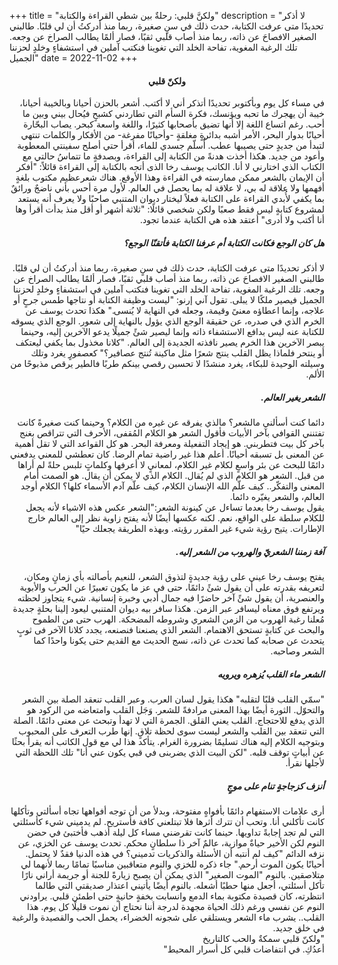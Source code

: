 +++
title = "ولكنَّ قلبي: رحلةٌ بين شطي القراءة والكتابة"
description = "لا أذكر تحديدًا متى عرفت الكتابة، حدث ذلك في سنٍ صغيرة، ربما منذ أدركتُ أن لي قلبًا. طالبني الصغير الافصاحَ عن ذاته، ربما منذ أصاب قلبي ثقبًا، فصار ألمًا يطالب الصراخ عن وجعه. تلك الرغبة المغوية، تفاحة الخلد التي تغوينا فنكتب آملين في استشفاءٍ وخلدٍ لحزننا الجميل"
date = 2022-11-02
+++

<div dir="rtl">

<h4 style="text-align: center;">ولكنّ قلبي</h4>
في مساء كل يوم وبأكتوبر تحديدًا أتذكر أني لا أكتب. أشعر بالحزن أحيانا وبالخيبة أحيانا، خيبة أن يهجرك ما تحبه ويؤنسك، فكرة السأم التي تطاردني كشبحٍ فيُحال بيني وبين ما أحب. رغم اتساع اللغة إلا أنها تضيق بأصحابها كثيرًا، واللغة واسعة كبحر. يصاب البحّارة أحيانًا بدوار البحر، الأمر أشبه بدائرةٍ مغلقةٍ -وأحيانًا مفرغة- من الأفكار والكلمات تنتهي لتبدأ من جديدٍ حتى يصيبها عطب. أُسلّم جسدي للماء، أقرأ حتي أصلح سفينتي المعطوبة وأعود من جديد. هكذا أخذت هدنةً من الكتابة إلى القراءة، وبصدفةٍ ما تتماسُ حالتي مع الكتاب الذي اختارني لا أنا. الكاتب يوسف رخا الذى أتجه بالكتابة إلى القراءة قائلاً: "أفكر أن الإيمان بالشعر ممكن ممارسته في القراءة وهذا الأوقع. هناك شعرعظيم مكتوب بلغةٍ أفهمها ولا علاقة له بي، لا علاقة له بما يحصل في العالم. لأول مرة أحس بأني ناضجٌ ورائقٌ بما يكفي لأُبدي القراءة على الكتابة فعلاً ليختار ديوان المتنبي صاحبًا ولا يعرف أنه يستعد لمشروع كتابةٍ ليس فقط صعبًا ولكن شخصي قائلًا: "ثلاثة أشهر أو أقل منذ بدأت أقرأ وها أنا أكتب ولا أدرى" أعتقد هذه هي الكتابة عندما تجود.<br>

<h5>هل كان الوجع فكانت الكتابة أم عرفنا الكتابة فأتقنّا الوجع؟</h5>
لا أذكر تحديدًا متى عرفت الكتابة، حدث ذلك في سنٍ صغيرة، ربما منذ أدركتُ أن لي قلبًا. طالبني الصغير الافصاحَ عن ذاته، ربما منذ أصاب قلبي ثقبًا، فصار ألمًا يطالب الصراخ عن وجعه. تلك الرغبة المغوية، تفاحة الخلد التي تغوينا فنكتب آملين في استشفاءٍ وخلدٍ لحزننا الجميل فيصير ملكًا لا يبلى. تقول آني إرنو: "ليست وظيفة الكتابة أو نتاجها طمس جرحٍ أو علاجه، وإنما اعطاؤه معنىً وقيمة، وجعله في النهاية لا يُنسى." هكذا تحدث يوسف عن الخرم الذي في صدره، عن حقيقة الوجع الذي يؤول بالنهاية إلى شعور. الوجع الذي يسوقه للكتابة عنه ليس بدافع الاستشفاء ذاته وإنما ليصير شئً جميلًا يدعو الآخرين إليه، وحينما يبصر الآخرين هذا الخرم يصير نافذته الجديدة إلى العالم. "كلانا مخذول بما يكفي ليعتكف أو ينتحر فلماذا يظل القلب ينتج شعرًا مثل ماكينة تُنتج عصافير؟" كعصفورٍ يغرد وتلك وسيلته الوحيدة للبكاء، يغرد منشدًا لا تحسبن رقصي بينكم طربًا فالطير يرقص مذبوحًا من الألم. <br>

<h5>الشعر يغير العالم.</h5>
دائما كنت أسألني مالشعر؟ مالذي يفرقه عن غيره من الكلام؟ وحينما كنت صغيرةً كانت تفتنني القوافي بآخر الأبيات فأقول الشعر هو الكلام المُقفى، الأحرف التي تتراقص بغنج بآخر كل بيت فتطربني. هو إيجاد التفعيلة ومعرفة البحر. هو كل القواعد التي لا تقل أهمية عن المعنى بل تسبقه أحيانًا. أعلم هذا غير راضية تمام الرضا. كان تعطشي للمعني يدفعني دائمًا للبحث عن بئر واسعٍ لكلام غير الكلام، لمعانيٍ لا أعرفها وكلماتٍ تلبس حلةً لم أراها من قبل. الشعر هو الكلام الذي لم يُقال. الكلام الذي لا يمكن أن يقال. هو الصمت أمام المعنى والتفكّر.. كيف علّم الله الإنسان الكلام، كيف علّم آدم الأسماء كلها؟ الكلام أوجد العالم، والشعر يغيّره دائما. <br>
يقول يوسف رخا بعدما تساءل عن كينونة الشعر:"الشعر عكس هذه الاشياء لأنه يجعل للكلام سلطة على الواقع، نعم. لكنه عكسها أيضًا لأنه يفتح زاوية نظر إلى العالم خارج الإطارات. يتيح رؤية شيء غير المقرر رؤيته. وبهذه الطريقة يجعلك حيًا"<br>

<h5>آفة زمننا الشعريّ والهروب من الشعر إليه.</h5>
يفتح يوسف رخا عيني على رؤية جديدةٍ لتذوق الشعر، للنعيم بأصالته بأي زمانٍ ومكان، لتعريفه بقدرته على أن يقول شئً دائمًا، حتى في عز ما يكون تعبيرًا عن الحرب والأبوية والعنصرية، أن يقول شئً آخر حاضرًا فيه جمال أدبي وخبرة إنسانية. شيء يتجاوز لحظته ويرتفع فوق معناه ليسافر عبر الزمن. هكذا سافر بيه ديوان المتنبي ليعود إلينا بحلةٍ جديدة مُعلنا رغبة الهروب من الزمن الشعري وشروطه المضحكة. الهرب حتى من الطموح والبحث عن كتابةٍ تستحق الاهتمام. الشعر الذي يصنعنا فنصنعه، يجدد كلانا الآخر فى ثوبٍ يتحدث عن صحابه كما تحدث عن ذاته، نسج الحديث مع القديم حتى يكونا واحدًا كما الشعر وصاحبه.<br>

<h5>الشعر ماء القلب يُزهره ويرويه</h5>
"سمّي القلب قلبًا لتقلبه" هكذا يقول لسان العرب. وعبر القلب تنعقد الصلة بين الشعر والتحوّل. الثورة أيضًا بهذا المعنى مرادفةً للشعر. وَجَل القلب وامتعاضه من الركود هو الذي يدفع للاحتجاج. القلب يعني القلق. الجمرة التي لا تهدأ وتبحث عن معنى دائمًا. الصلة التي تنعقد بين القلب والشعر ليست سوى لحظة تلاقٍ. إنها طرب التعرف على المحبوب وبتوجيه الكلام إليه هناك تسليمًا بضرورة الغرام. يتأكد هذا لي مع قول الكاتب أنه يقرأ بحثًا عن أبياتٍ توقف قلبه. "لكن البيت الذي يضربنى في قبي يكون عني أنا" تلك اللحظة التي لأجلها نقرأ.<br>

<h5>أنزف كزجاجةٍ تنام على موجٍ</h5>
أرى علامات الاستفهام دائمًا بأفواهٍ مفتوحة، وبدلأ من أن توجه أفواهها تجاه أسألتي وتأكلها كانت تأكلني أنا. وتحب أن تترك أثرها فلا تبتلعني كافة فأستريح. لم يدميني شيء كأسئلتي التي لم تجد إجابةً تداويها. حينما كانت تقرضني مساء كل ليلة أذهب فأختبئ في حضن النوم لكن الأخير حياةٌ موازية، عالمٌ آخر ذا سلطانٍ محكم. تحدث يوسف عن الخزي، عن نزفه الدائم "كيف لم أنتبه أن الأسئلة والذكريات تدميني؟ في هذه الدنيا فقدٌ لا يحتمل. أحيانًا يكون الموت أرحم." جاء ذكره للخزي والنوم متعاقبين مناسبًا تمامًا ربما لأنهما لي متلاصقين. بالنوم "الموت الصغير" الذي يمكن أن يصبح زيارةً للجنة أو جريمة أراني نارًا تأكل أسئلتي، أجعل منها حطبًا أشعله. بالنوم أيضًا يأتيني اعتذار صديقتي التي طالما انتظرته، كان قصيدة مكتوبة بماء الدمع وانسابت بخفةٍ حانيةٍ حتى اطمئن قلبي. يراودني النوم عن نفسي ورغم ذلك الحياة مجهدة لدرجة أننا نحتاج أن نموت قليلًا كل يوم. هذا القلب.. يشرب ماء الشعر ويستلقي على شجونه الخضراء، يحمل الحب والقصيدة والرغبة في خلق جديد.<br>
"ولكنّ قلبي سمكةٌ والحب كالتاريخ<br>
أعدُكِ. في انتفاضات قلبي كل أسرار المحيط"<br>

</div>
